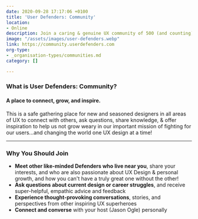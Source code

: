 ```yaml
---
date: 2020-09-28 17:17:06 +0100
title: 'User Defenders: Community'
location:
- Online
description: Join a caring & genuine UX community of 500 (and counting)
image: "/assets/images/user-defenders.webp"
link: https://community.userdefenders.com
org-type:
- _organisation-types/communities.md
category: []

---
```

### What is User Defenders: Community?

#### A place to connect, grow, and inspire.

This is a safe gathering place for new and seasoned designers in all areas of UX to connect with others, ask questions, share knowledge, & offer inspiration to help us not grow weary in our important mission of fighting for our users...and changing the world one UX design at a time!

***

### Why You Should Join

* **Meet other like-minded Defenders who live near you**, share your interests, and who are also passionate about UX Design & personal growth, and how you can't have a truly great one without the other!
* **Ask questions about current design or career struggles**, and receive super-helpful, empathic advice and feedback
* **Experience thought-provoking conversations**, stories, and perspectives from other inspiring UX superheroes
* **Connect and converse** with your host (Jason Ogle) personally